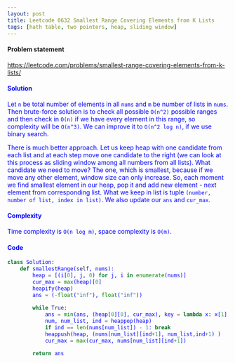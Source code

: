 ```yaml
---
layout: post
title: Leetcode 0632 Smallest Range Covering Elements from K Lists
tags: [hath table, two pointers, heap, sliding window]
---
```


#### Problem statement

<a href="https://leetcode.com/problems/smallest-range-covering-elements-from-k-lists/"> <font color = blue>https://leetcode.com/problems/smallest-range-covering-elements-from-k-lists/

#### Solution
Let `n` be total number of elements in all `nums` and `m` be number of lists in `nums`. Then brute-force solution is to check all possible `O(n^2)` possible ranges and then check in `O(n)` if we have every element in this range, so complexity will be `O(n^3)`. We can improve it to `O(n^2 log n)`, if we use binary search.

There is much better approach. Let us keep heap with one candidate from each list and at each step move one candidate to the right (we can look at this process as sliding window among all numbers from all lists). What candidate we need to move? The one, which is smallest, because if we move any other element, window size can only increase. So, each moment we find smallest element in our heap, pop it and add new element - next element from corresponding list. What we keep in list is tuple `(number, number of list, index in list)`. We also update our `ans` and `cur_max`.

#### Complexity
Time complexity is `O(n log m)`, space complexity is `O(m)`.

#### Code
```python
class Solution:
    def smallestRange(self, nums):
        heap = [(i[0], j, 0) for j, i in enumerate(nums)]
        cur_max = max(heap)[0]
        heapify(heap)
        ans = (-float("inf"), float("inf"))
        
        while True:
            ans = min(ans, (heap[0][0], cur_max), key = lambda x: x[1] - x[0])
            num, num_list, ind = heappop(heap)
            if ind == len(nums[num_list]) - 1: break
            heappush(heap, (nums[num_list][ind+1], num_list,ind+1) )
            cur_max = max(cur_max, nums[num_list][ind+1])
            
        return ans
        
```

